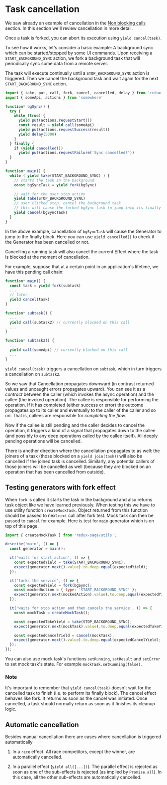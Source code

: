 # Task cancellation

We saw already an example of cancellation in the [Non blocking calls](NonBlockingCalls.md) section. In this section we'll review cancellation in more detail.

Once a task is forked, you can abort its execution using `yield cancel(task)`.

To see how it works, let's consider a basic example: A background sync which can be started/stopped by some UI commands. Upon receiving a `START_BACKGROUND_SYNC` action, we fork a background task that will periodically sync some data from a remote server.

The task will execute continually until a `STOP_BACKGROUND_SYNC` action is triggered. Then we cancel the background task and wait again for the next `START_BACKGROUND_SYNC` action.

```javascript
import { take, put, call, fork, cancel, cancelled, delay } from 'redux-saga/effects'
import { someApi, actions } from 'somewhere'

function* bgSync() {
  try {
    while (true) {
      yield put(actions.requestStart())
      const result = yield call(someApi)
      yield put(actions.requestSuccess(result))
      yield delay(5000)
    }
  } finally {
    if (yield cancelled())
      yield put(actions.requestFailure('Sync cancelled!'))
  }
}

function* main() {
  while ( yield take(START_BACKGROUND_SYNC) ) {
    // starts the task in the background
    const bgSyncTask = yield fork(bgSync)

    // wait for the user stop action
    yield take(STOP_BACKGROUND_SYNC)
    // user clicked stop. cancel the background task
    // this will cause the forked bgSync task to jump into its finally block
    yield cancel(bgSyncTask)
  }
}
```

In the above example, cancellation of `bgSyncTask` will cause the Generator to jump to the finally block. Here you can use `yield cancelled()` to check if the Generator has been cancelled or not.

Cancelling a running task will also cancel the current Effect where the task is blocked at the moment of cancellation.

For example, suppose that at a certain point in an application's lifetime, we have this pending call chain:

```javascript
function* main() {
  const task = yield fork(subtask)
  ...
  // later
  yield cancel(task)
}

function* subtask() {
  ...
  yield call(subtask2) // currently blocked on this call
  ...
}

function* subtask2() {
  ...
  yield call(someApi) // currently blocked on this call
  ...
}
```

`yield cancel(task)` triggers a cancellation on `subtask`, which in turn triggers a cancellation on `subtask2`.

So we saw that Cancellation propagates downward (in contrast returned values and uncaught errors propagates upward). You can see it as a *contract* between the caller (which invokes the async operation) and the callee (the invoked operation). The callee is responsible for performing the operation. If it has completed (either success or error) the outcome propagates up to its caller and eventually to the caller of the caller and so on. That is, callees are responsible for *completing the flow*.

Now if the callee is still pending and the caller decides to cancel the operation, it triggers a kind of a signal that propagates down to the callee (and possibly to any deep operations called by the callee itself). All deeply pending operations will be cancelled.

There is another direction where the cancellation propagates to as well: the joiners of a task (those blocked on a `yield join(task)`) will also be cancelled if the joined task is cancelled. Similarly, any potential callers of those joiners will be cancelled as well (because they are blocked on an operation that has been cancelled from outside).

## Testing generators with fork effect

When `fork` is called it starts the task in the background and also returns task object like we have learned previously. When testing this we have to use utility function `createMockTask`. Object returned from this function should be passed to next `next` call after fork test. Mock task can then be passed to `cancel` for example. Here is test for `main` generator which is on top of this page.

```javascript
import { createMockTask } from 'redux-saga/utils';

describe('main', () => {
  const generator = main();

  it('waits for start action', () => {
    const expectedYield = take(START_BACKGROUND_SYNC);
    expect(generator.next().value).to.deep.equal(expectedYield);
  });

  it('forks the service', () => {
    const expectedYield = fork(bgSync);
    const mockedAction = { type: 'START_BACKGROUND_SYNC' };
    expect(generator.next(mockedAction).value).to.deep.equal(expectedYield);
  });

  it('waits for stop action and then cancels the service', () => {
    const mockTask = createMockTask();

    const expectedTakeYield = take(STOP_BACKGROUND_SYNC);
    expect(generator.next(mockTask).value).to.deep.equal(expectedTakeYield);

    const expectedCancelYield = cancel(mockTask);
    expect(generator.next().value).to.deep.equal(expectedCancelYield);
  });
});
```

You can also use mock task's functions `setRunning`, `setResult` and `setError` to set mock task's state. For example `mockTask.setRunning(false)`.

### Note

It's important to remember that `yield cancel(task)` doesn't wait for the cancelled task to finish (i.e. to perform its finally block). The cancel effect behaves like fork. It returns as soon as the cancel was initiated. Once cancelled, a task should normally return as soon as it finishes its cleanup logic.

## Automatic cancellation

Besides manual cancellation there are cases where cancellation is triggered automatically

1. In a `race` effect. All race competitors, except the winner, are automatically cancelled.

2. In a parallel effect (`yield all([...])`). The parallel effect is rejected as soon as one of the sub-effects is rejected (as implied by `Promise.all`). In this case, all the other sub-effects are automatically cancelled.
